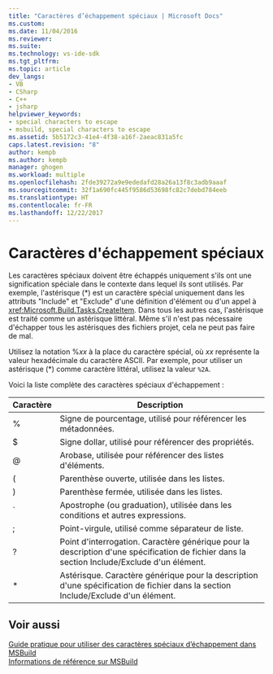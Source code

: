 ```yaml
---
title: "Caractères d’échappement spéciaux | Microsoft Docs"
ms.custom: 
ms.date: 11/04/2016
ms.reviewer: 
ms.suite: 
ms.technology: vs-ide-sdk
ms.tgt_pltfrm: 
ms.topic: article
dev_langs:
- VB
- CSharp
- C++
- jsharp
helpviewer_keywords:
- special characters to escape
- msbuild, special characters to escape
ms.assetid: 5b5172c3-41e4-4f38-a16f-2aeac831a5fc
caps.latest.revision: "8"
author: kempb
ms.author: kempb
manager: ghogen
ms.workload: multiple
ms.openlocfilehash: 2fde39272a9e9ededafd28a26a13f8c3adb9aaaf
ms.sourcegitcommit: 32f1a690fc445f9586d53698fc82c7debd784eeb
ms.translationtype: HT
ms.contentlocale: fr-FR
ms.lasthandoff: 12/22/2017
---
```

# <a name="special-characters-to-escape"></a>Caractères d'échappement spéciaux
Les caractères spéciaux doivent être échappés uniquement s'ils ont une signification spéciale dans le contexte dans lequel ils sont utilisés. Par exemple, l'astérisque (*) est un caractère spécial uniquement dans les attributs "Include" et "Exclude" d'une définition d'élément ou d'un appel à <xref:Microsoft.Build.Tasks.CreateItem>. Dans tous les autres cas, l'astérisque est traité comme un astérisque littéral. Même s'il n'est pas nécessaire d'échapper tous les astérisques des fichiers projet, cela ne peut pas faire de mal.  
  
 Utilisez la notation %*xx* à la place du caractère spécial, où *xx* représente la valeur hexadécimale du caractère ASCII. Par exemple, pour utiliser un astérisque (*) comme caractère littéral, utilisez la valeur `%2A`.  
  
 Voici la liste complète des caractères spéciaux d'échappement :  
  
|Caractère|Description|  
|---------------|-----------------|  
|%|Signe de pourcentage, utilisé pour référencer les métadonnées.|  
|$|Signe dollar, utilisé pour référencer des propriétés.|  
|@|Arobase, utilisée pour référencer des listes d'éléments.|  
|(|Parenthèse ouverte, utilisée dans les listes.|  
|)|Parenthèse fermée, utilisée dans les listes.|  
|`|Apostrophe (ou graduation), utilisée dans les conditions et autres expressions.|  
|;|Point-virgule, utilisé comme séparateur de liste.|  
|?|Point d'interrogation. Caractère générique pour la description d'une spécification de fichier dans la section Include/Exclude d'un élément.|  
|*|Astérisque. Caractère générique pour la description d'une spécification de fichier dans la section Include/Exclude d'un élément.|  
  
## <a name="see-also"></a>Voir aussi  
 [Guide pratique pour utiliser des caractères spéciaux d’échappement dans MSBuild](../msbuild/how-to-escape-special-characters-in-msbuild.md)   
 [Informations de référence sur MSBuild](../msbuild/msbuild-reference.md)